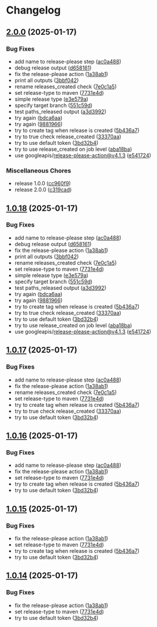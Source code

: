 # Changelog

## [2.0.0](https://github.com/stunor92/OriGo-EventorApi/compare/v1.0.18...v2.0.0) (2025-01-17)


### Bug Fixes

* add name to release-please step ([ac0a488](https://github.com/stunor92/OriGo-EventorApi/commit/ac0a48879d14199af0f7fd438cbe719fac9fbf3b))
* debug release output ([d658161](https://github.com/stunor92/OriGo-EventorApi/commit/d6581616f48f204bd360cc6eeef1babee263eb86))
* fix the release-please action ([1a38ab1](https://github.com/stunor92/OriGo-EventorApi/commit/1a38ab110c95503f4eaa86ac7cb9d14461bcf440))
* print all outputs ([3bbf042](https://github.com/stunor92/OriGo-EventorApi/commit/3bbf0421edcd7c22daa28003981299bb084253e9))
* rename releases_created check ([7e0c1a5](https://github.com/stunor92/OriGo-EventorApi/commit/7e0c1a59ceead12a0fadf243983f9bd826eaa7af))
* set release-type to maven ([7731e4d](https://github.com/stunor92/OriGo-EventorApi/commit/7731e4da93f5ea50f8c8271852ac5451fd50c329))
* simple release type ([e3e579a](https://github.com/stunor92/OriGo-EventorApi/commit/e3e579a9fceb9d45806d74e56d8bcb7aa243d4b6))
* specify target branch ([551c59d](https://github.com/stunor92/OriGo-EventorApi/commit/551c59def85b2bfd692c74672c5453d37c0bb2aa))
* test paths_released output ([a3d3992](https://github.com/stunor92/OriGo-EventorApi/commit/a3d3992a244792f9c9b339244aaf630e2330f601))
* try again ([bdca6aa](https://github.com/stunor92/OriGo-EventorApi/commit/bdca6aafeb56cdcda1594bfe414a39438afc06b3))
* try again ([9881966](https://github.com/stunor92/OriGo-EventorApi/commit/98819665460c0862cb1c82b5c618a328075f11b1))
* try to create tag when release is created ([5b436a7](https://github.com/stunor92/OriGo-EventorApi/commit/5b436a7ce6c7854cf92bc6c8267af40e8fb40ec0))
* try to true check release_created ([33370aa](https://github.com/stunor92/OriGo-EventorApi/commit/33370aae42119015220009eb462af1147b1f6dda))
* try to use default token ([3bd32b4](https://github.com/stunor92/OriGo-EventorApi/commit/3bd32b4362683aaba197559e080579cff07a2c55))
* try to use release_created on job level ([aba18ba](https://github.com/stunor92/OriGo-EventorApi/commit/aba18ba227e33b89545e57fa85ad19ebf0661a7c))
* use googleapis/release-please-action@v4.1.3 ([e541724](https://github.com/stunor92/OriGo-EventorApi/commit/e54172483ab630fa313ec852b347657bca61563e))


### Miscellaneous Chores

* release 1.0.0 ([cc960f9](https://github.com/stunor92/OriGo-EventorApi/commit/cc960f9fd2a32247acb4aac36b91122c888166f5))
* release 2.0.0 ([c319cad](https://github.com/stunor92/OriGo-EventorApi/commit/c319cad36c484eeea372205ab00b5d9b3d804c24))

## [1.0.18](https://github.com/stunor92/OriGo-EventorApi/compare/v1.0.17...v1.0.18) (2025-01-17)


### Bug Fixes

* add name to release-please step ([ac0a488](https://github.com/stunor92/OriGo-EventorApi/commit/ac0a48879d14199af0f7fd438cbe719fac9fbf3b))
* debug release output ([d658161](https://github.com/stunor92/OriGo-EventorApi/commit/d6581616f48f204bd360cc6eeef1babee263eb86))
* fix the release-please action ([1a38ab1](https://github.com/stunor92/OriGo-EventorApi/commit/1a38ab110c95503f4eaa86ac7cb9d14461bcf440))
* print all outputs ([3bbf042](https://github.com/stunor92/OriGo-EventorApi/commit/3bbf0421edcd7c22daa28003981299bb084253e9))
* rename releases_created check ([7e0c1a5](https://github.com/stunor92/OriGo-EventorApi/commit/7e0c1a59ceead12a0fadf243983f9bd826eaa7af))
* set release-type to maven ([7731e4d](https://github.com/stunor92/OriGo-EventorApi/commit/7731e4da93f5ea50f8c8271852ac5451fd50c329))
* simple release type ([e3e579a](https://github.com/stunor92/OriGo-EventorApi/commit/e3e579a9fceb9d45806d74e56d8bcb7aa243d4b6))
* specify target branch ([551c59d](https://github.com/stunor92/OriGo-EventorApi/commit/551c59def85b2bfd692c74672c5453d37c0bb2aa))
* test paths_released output ([a3d3992](https://github.com/stunor92/OriGo-EventorApi/commit/a3d3992a244792f9c9b339244aaf630e2330f601))
* try again ([bdca6aa](https://github.com/stunor92/OriGo-EventorApi/commit/bdca6aafeb56cdcda1594bfe414a39438afc06b3))
* try again ([9881966](https://github.com/stunor92/OriGo-EventorApi/commit/98819665460c0862cb1c82b5c618a328075f11b1))
* try to create tag when release is created ([5b436a7](https://github.com/stunor92/OriGo-EventorApi/commit/5b436a7ce6c7854cf92bc6c8267af40e8fb40ec0))
* try to true check release_created ([33370aa](https://github.com/stunor92/OriGo-EventorApi/commit/33370aae42119015220009eb462af1147b1f6dda))
* try to use default token ([3bd32b4](https://github.com/stunor92/OriGo-EventorApi/commit/3bd32b4362683aaba197559e080579cff07a2c55))
* try to use release_created on job level ([aba18ba](https://github.com/stunor92/OriGo-EventorApi/commit/aba18ba227e33b89545e57fa85ad19ebf0661a7c))
* use googleapis/release-please-action@v4.1.3 ([e541724](https://github.com/stunor92/OriGo-EventorApi/commit/e54172483ab630fa313ec852b347657bca61563e))

## [1.0.17](https://github.com/stunor92/OriGo-EventorApi/compare/v1.0.16...v1.0.17) (2025-01-17)


### Bug Fixes

* add name to release-please step ([ac0a488](https://github.com/stunor92/OriGo-EventorApi/commit/ac0a48879d14199af0f7fd438cbe719fac9fbf3b))
* fix the release-please action ([1a38ab1](https://github.com/stunor92/OriGo-EventorApi/commit/1a38ab110c95503f4eaa86ac7cb9d14461bcf440))
* rename releases_created check ([7e0c1a5](https://github.com/stunor92/OriGo-EventorApi/commit/7e0c1a59ceead12a0fadf243983f9bd826eaa7af))
* set release-type to maven ([7731e4d](https://github.com/stunor92/OriGo-EventorApi/commit/7731e4da93f5ea50f8c8271852ac5451fd50c329))
* try to create tag when release is created ([5b436a7](https://github.com/stunor92/OriGo-EventorApi/commit/5b436a7ce6c7854cf92bc6c8267af40e8fb40ec0))
* try to true check release_created ([33370aa](https://github.com/stunor92/OriGo-EventorApi/commit/33370aae42119015220009eb462af1147b1f6dda))
* try to use default token ([3bd32b4](https://github.com/stunor92/OriGo-EventorApi/commit/3bd32b4362683aaba197559e080579cff07a2c55))

## [1.0.16](https://github.com/stunor92/OriGo-EventorApi/compare/v1.0.15...v1.0.16) (2025-01-17)


### Bug Fixes

* add name to release-please step ([ac0a488](https://github.com/stunor92/OriGo-EventorApi/commit/ac0a48879d14199af0f7fd438cbe719fac9fbf3b))
* fix the release-please action ([1a38ab1](https://github.com/stunor92/OriGo-EventorApi/commit/1a38ab110c95503f4eaa86ac7cb9d14461bcf440))
* set release-type to maven ([7731e4d](https://github.com/stunor92/OriGo-EventorApi/commit/7731e4da93f5ea50f8c8271852ac5451fd50c329))
* try to create tag when release is created ([5b436a7](https://github.com/stunor92/OriGo-EventorApi/commit/5b436a7ce6c7854cf92bc6c8267af40e8fb40ec0))
* try to use default token ([3bd32b4](https://github.com/stunor92/OriGo-EventorApi/commit/3bd32b4362683aaba197559e080579cff07a2c55))

## [1.0.15](https://github.com/stunor92/OriGo-EventorApi/compare/v1.0.14...v1.0.15) (2025-01-17)


### Bug Fixes

* fix the release-please action ([1a38ab1](https://github.com/stunor92/OriGo-EventorApi/commit/1a38ab110c95503f4eaa86ac7cb9d14461bcf440))
* set release-type to maven ([7731e4d](https://github.com/stunor92/OriGo-EventorApi/commit/7731e4da93f5ea50f8c8271852ac5451fd50c329))
* try to create tag when release is created ([5b436a7](https://github.com/stunor92/OriGo-EventorApi/commit/5b436a7ce6c7854cf92bc6c8267af40e8fb40ec0))
* try to use default token ([3bd32b4](https://github.com/stunor92/OriGo-EventorApi/commit/3bd32b4362683aaba197559e080579cff07a2c55))

## [1.0.14](https://github.com/stunor92/OriGo-EventorApi/compare/v1.0.13...v1.0.14) (2025-01-17)


### Bug Fixes

* fix the release-please action ([1a38ab1](https://github.com/stunor92/OriGo-EventorApi/commit/1a38ab110c95503f4eaa86ac7cb9d14461bcf440))
* set release-type to maven ([7731e4d](https://github.com/stunor92/OriGo-EventorApi/commit/7731e4da93f5ea50f8c8271852ac5451fd50c329))
* try to use default token ([3bd32b4](https://github.com/stunor92/OriGo-EventorApi/commit/3bd32b4362683aaba197559e080579cff07a2c55))
